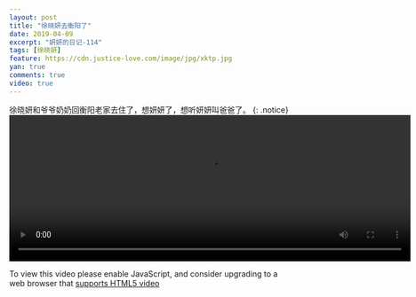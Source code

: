 ```yaml
---
layout: post
title: "徐晓妍去衡阳了"
date: 2019-04-09
excerpt: "妍妍的日记-114"
tags: [徐晓妍]
feature: https://cdn.justice-love.com/image/jpg/xktp.jpg
yan: true
comments: true
video: true
---
```

徐晓妍和爷爷奶奶回衡阳老家去住了，想妍妍了，想听妍妍叫爸爸了。
{: .notice}
<video id="my-video" class="video-js vjs-16-9 clipboard" controls preload="auto" width="722" height="264" data-setup="{}">
    <source src="{{ site.staticUrl }}/yanyan/video/hydyt.mp4" type='video/mp4'>
    <p class="vjs-no-js">
      To view this video please enable JavaScript, and consider upgrading to a web browser that
      <a href="http://videojs.com/html5-video-support/" target="_blank">supports HTML5 video</a>
    </p>
</video>
